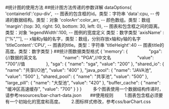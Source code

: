 #统计图的使用方法
##统计图方法传递的参数详解
  dataOptions{
   'containerId':'cpu-div',  -- 图表的包含框的id。类型：字符串
 	'data':cpu, -- 传递的数据结构。类型：对象
 	'colorArr':color_arr, -- 颜色数组。类型：数组	
  'margin':{top: 30, right: 50, bottom: 30, left: 0}, -- 图表和包含框之间的距离。 类型：对象	
  'legendWidth':100, -- 图例的宽度定义 类型：数字类型	
  'axisName' : ["%",""], -- x轴和y轴的名字，类型：数组，分别存放x轴和y轴的名字 
	'titleContent':'CPU', -- 图表的title。类型：字符串 
  'titleHeight':40 -- 图表title的高度。类型：数字类型
  }
 ##统计图数据类型格式
 {
             'memory': {
                 "pga": {//数据的英文名 
                     "name": "PGA",//中文名
                     "value": "700"//值
                 },
                 "sga": {
                     "name": "sga",
                     "value": "200"
                 },
                 "shared_io": {
                     "name": "共享I/O池",
                     "value": "400"
                 },
                 "java_pool": {
                     "name": "JAVA池",
                     "value": "500"
                 },
                 "shared_pool": {
                     "name": "共享池",
                     "value": "500"
                 },
                 "large_pill": {
                     "name": "大型池",
                     "value": "420"
                 },
                 "buffer_cache": {
                     "name": "缓冲区高速缓存",
                     "value": "700"
                 }
             }
         }
         多个图表使用一个数据结构传递时，请参考resources/bar-chart-data.json
       ##使用规则  
       1.图表包含框必须要有一个初始化的宽度和高度。
       2.图标样式修改，参考css/barChart.css
